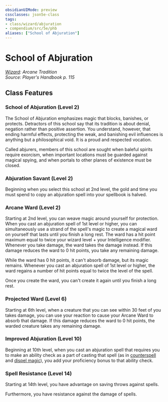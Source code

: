 ```yaml
---
obsidianUIMode: preview
cssclasses: json5e-class
tags:
- class/wizard/abjuration
- compendium/src/5e/phb
aliases: ["School of Abjuration"]
---
```

# School of Abjuration
*[Wizard](wizard.md): Arcane Tradition*  
*Source: Player's Handbook p. 115*  


## Class Features

### School of Abjuration (Level 2)

The School of Abjuration emphasizes magic that blocks, banishes, or protects. Detractors of this school say that its tradition is about denial, negation rather than positive assertion. You understand, however, that ending harmful effects, protecting the weak, and banishing evil influences is anything but a philosophical void. It is a proud and respected vocation.

Called abjurers, members of this school are sought when baleful spirits require exorcism, when important locations must be guarded against magical spying, and when portals to other planes of existence must be closed.

### Abjuration Savant (Level 2)

Beginning when you select this school at 2nd level, the gold and time you must spend to copy an abjuration spell into your spellbook is halved.

### Arcane Ward (Level 2)

Starting at 2nd level, you can weave magic around yourself for protection. When you cast an abjuration spell of 1st level or higher, you can simultaneously use a strand of the spell's magic to create a magical ward on yourself that lasts until you finish a long rest. The ward has a hit point maximum equal to twice your wizard level + your Intelligence modifier. Whenever you take damage, the ward takes the damage instead. If this damage reduces the ward to 0 hit points, you take any remaining damage.

While the ward has 0 hit points, it can't absorb damage, but its magic remains. Whenever you cast an abjuration spell of 1st level or higher, the ward regains a number of hit points equal to twice the level of the spell.

Once you create the ward, you can't create it again until you finish a long rest.

### Projected Ward (Level 6)

Starting at 6th level, when a creature that you can see within 30 feet of you takes damage, you can use your reaction to cause your Arcane Ward to absorb that damage. If this damage reduces the ward to 0 hit points, the warded creature takes any remaining damage.

### Improved Abjuration (Level 10)

Beginning at 10th level, when you cast an abjuration spell that requires you to make an ability check as a part of casting that spell (as in [counterspell](compendium/spells/counterspell.md) and [dispel magic](compendium/spells/dispel-magic.md)), you add your proficiency bonus to that ability check.

### Spell Resistance (Level 14)

Starting at 14th level, you have advantage on saving throws against spells.

Furthermore, you have resistance against the damage of spells.